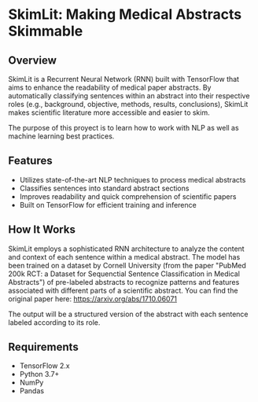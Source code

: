 # SkimLit: Making Medical Abstracts Skimmable

## Overview

SkimLit is a Recurrent Neural Network (RNN) built with TensorFlow that aims to enhance the readability of medical paper abstracts. By automatically classifying sentences within an abstract into their respective roles (e.g., background, objective, methods, results, conclusions), SkimLit makes scientific literature more accessible and easier to skim.

The purpose of this proyect is to learn how to work with NLP as well as machine learning best practices.

## Features

- Utilizes state-of-the-art NLP techniques to process medical abstracts
- Classifies sentences into standard abstract sections
- Improves readability and quick comprehension of scientific papers
- Built on TensorFlow for efficient training and inference

## How It Works

SkimLit employs a sophisticated RNN architecture to analyze the content and context of each sentence within a medical abstract. The model has been trained on a dataset by Cornell University (from the paper  "PubMed 200k RCT: a Dataset for Sequenctial Sentence Classification in Medical Abstracts") of pre-labeled abstracts to recognize patterns and features associated with different parts of a scientific abstract. You can find the original paper here: https://arxiv.org/abs/1710.06071

The output will be a structured version of the abstract with each sentence labeled according to its role.

## Requirements

- TensorFlow 2.x
- Python 3.7+
- NumPy
- Pandas
  

